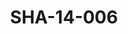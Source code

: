 ---
pid: SHA-14-006
title: SHA-14-006
language: ar
collection: شرحبيل احمد
original_label: 
rights: شرحبيل احمد
location_of_original: شرحبيل احمد
photographer_or_studio: 
scanned_from: photograph 7.3 by 10.4
_date: '1965'
location: تونس
description: شرحبيل احمد وفرقته والاخرون من حفل عيد المرجان
additional_notes: 
permission_display: 'yes'
on_server: 'no'
on_website: 'no'
permalink: /photopages/ar/SHA-14-006.html
layout: photo-page
---